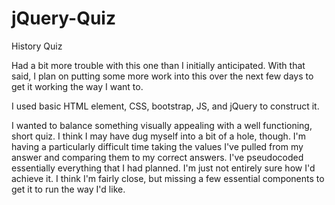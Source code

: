 # jQuery-Quiz

History Quiz

Had a bit more trouble with this one than I initially anticipated. With that said, I plan on putting some more work into this over the next few days to get it working the way I want to.

I used basic HTML element, CSS, bootstrap, JS, and jQuery to construct it.

I wanted to balance something visually appealing with a well functioning, short quiz. I think I may have dug myself into a bit of a hole, though. I'm having a particularly difficult time taking the values I've pulled from my answer and comparing them to my correct answers. I've pseudocoded essentially everything that I had planned. I'm just not entirely sure how I'd achieve it. I think I'm fairly close, but missing a few essential components to get it to run the way I'd like.